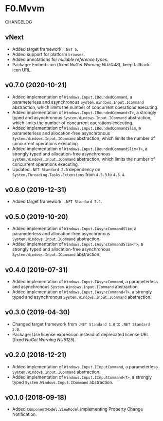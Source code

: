# F0.Mvvm
CHANGELOG

## vNext
- Added target framework: `.NET 5`.
- Added support for platform `browser`.
- Added annotations for _nullable reference types_.
- Package: Embed icon (fixed _NuGet Warning NU5048_), keep fallback icon URL.

## v0.7.0 (2020-10-21)
- Added implementation of `Windows.Input.IBoundedCommand`, a parameterless and asynchronous `System.Windows.Input.ICommand` abstraction, which limits the number of concurrent operations executing.
- Added implementation of `Windows.Input.IBoundedCommand<T>`, a strongly typed and asynchronous `System.Windows.Input.ICommand` abstraction, which limits the number of concurrent operations executing.
- Added implementation of `Windows.Input.IBoundedCommandSlim`, a parameterless and allocation-free asynchronous `System.Windows.Input.ICommand` abstraction, which limits the number of concurrent operations executing.
- Added implementation of `Windows.Input.IBoundedCommandSlim<T>`, a strongly typed and allocation-free asynchronous `System.Windows.Input.ICommand` abstraction, which limits the number of concurrent operations executing.
- Updated `.NET Standard 2.0` dependency on `System.Threading.Tasks.Extensions` from `4.5.3` to `4.5.4`.

## v0.6.0 (2019-12-31)
- Added target framework: `.NET Standard 2.1`.

## v0.5.0 (2019-10-20)
- Added implementation of `Windows.Input.IAsyncCommandSlim`, a parameterless and allocation-free asynchronous `System.Windows.Input.ICommand` abstraction.
- Added implementation of `Windows.Input.IAsyncCommandSlim<T>`, a strongly typed and allocation-free asynchronous `System.Windows.Input.ICommand` abstraction.

## v0.4.0 (2019-07-31)
- Added implementation of `Windows.Input.IAsyncCommand`, a parameterless and asynchronous `System.Windows.Input.ICommand` abstraction.
- Added implementation of `Windows.Input.IAsyncCommand<T>`, a strongly typed and asynchronous `System.Windows.Input.ICommand` abstraction.

## v0.3.0 (2019-04-30)
- Changed target framework from `.NET Standard 1.0` to `.NET Standard 2.0`.
- Package: Use license expression instead of deprecated license URL (fixed _NuGet Warning NU5125_).

## v0.2.0 (2018-12-21)
- Added implementation of `Windows.Input.IInputCommand`, a parameterless `System.Windows.Input.ICommand` abstraction.
- Added implementation of `Windows.Input.IInputCommand<T>`, a strongly typed `System.Windows.Input.ICommand` abstraction.

## v0.1.0 (2018-09-18)
- Added `ComponentModel.ViewModel` implementing Property Change Notification.
